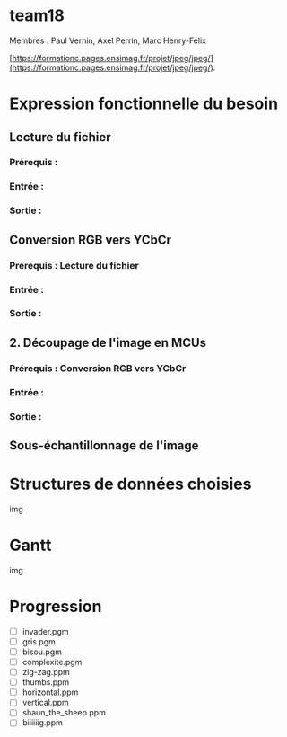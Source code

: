 # team18

Membres : Paul Vernin, Axel Perrin, Marc Henry-Félix

[https://formationc.pages.ensimag.fr/projet/jpeg/jpeg/](https://formationc.pages.ensimag.fr/projet/jpeg/jpeg/).

# Expression fonctionnelle du besoin

## Lecture du fichier

### Prérequis :

### Entrée :

### Sortie :

## Conversion RGB vers YCbCr

### Prérequis : Lecture du fichier

### Entrée :

### Sortie :

## 2. Découpage de l'image en MCUs

### Prérequis : Conversion RGB vers YCbCr

### Entrée :

### Sortie :

## Sous-échantillonnage de l'image 

# Structures de données choisies

img

# Gantt

img

# Progression

- [ ] invader.pgm
- [ ] gris.pgm
- [ ] bisou.pgm
- [ ] complexite.pgm
- [ ] zig-zag.ppm
- [ ] thumbs.ppm
- [ ] horizontal.ppm
- [ ] vertical.ppm
- [ ] shaun_the_sheep.ppm
- [ ] biiiiiig.ppm
